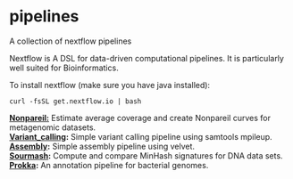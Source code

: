 # pipelines

A collection of nextflow pipelines

Nextflow is A DSL for data-driven computational pipelines. It is particularly well suited for Bioinformatics.

To install nextflow (make sure you have java installed):  

    curl -fsSL get.nextflow.io | bash


**[Nonpareil:](https://github.com/HadrienG/nextflow_nonpareil)** Estimate average coverage and create Nonpareil curves for metagenomic datasets.  
**[Variant_calling](https://github.com/HadrienG/nextflow_variant_calling):** Simple variant calling pipeline using samtools mpileup.  
**[Assembly](https://github.com/HadrienG/nextflow_assembly):** Simple assembly pipeline using velvet.  
**[Sourmash](https://github.com/HadrienG/nextflow_sourmash):** Compute and compare MinHash signatures for DNA data sets.  
**[Prokka](https://github.com/HadrienG/nextflow_prokka):** An annotation pipeline for bacterial genomes.  
